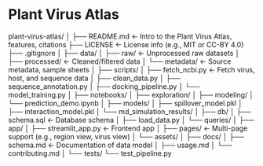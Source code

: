 ﻿# Plant Virus Atlas
 
plant-virus-atlas/
│
├── README.md                  <- Intro to the Plant Virus Atlas, features, citations
├── LICENSE                    <- License info (e.g., MIT or CC-BY 4.0)
├── .gitignore
│
├── data/
│   ├── raw/                   <- Unprocessed raw datasets
│   ├── processed/             <- Cleaned/filtered data
│   └── metadata/              <- Source metadata, sample sheets
│
├── scripts/
│   ├── fetch_ncbi.py          <- Fetch virus, host, and sequence data
│   ├── clean_data.py
│   ├── sequence_annotation.py
│   ├── docking_pipeline.py
│   └── model_training.py
│
├── notebooks/
│   ├── exploration/
│   ├── modeling/
│   └── prediction_demo.ipynb
│
├── models/
│   ├── spillover_model.pkl
│   ├── interaction_model.pkl
│   └── md_simulation_results/
│
├── db/
│   ├── schema.sql             <- Database schema
│   ├── load_data.py
│   └── queries/
│
├── app/
│   ├── streamlit_app.py       <- Frontend app
│   ├── pages/                 <- Multi-page support (e.g., region view, virus view)
│   └── assets/
│
├── docs/
│   ├── schema.md              <- Documentation of data model
│   ├── usage.md
│   └── contributing.md
│
└── tests/
    └── test_pipeline.py
